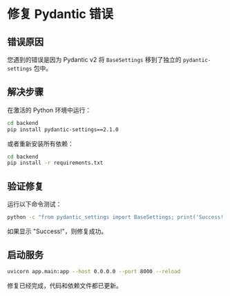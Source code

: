 # 修复 Pydantic 错误

## 错误原因
您遇到的错误是因为 Pydantic v2 将 `BaseSettings` 移到了独立的 `pydantic-settings` 包中。

## 解决步骤

在激活的 Python 环境中运行：

```bash
cd backend
pip install pydantic-settings==2.1.0
```

或者重新安装所有依赖：

```bash
cd backend
pip install -r requirements.txt
```

## 验证修复

运行以下命令测试：
```bash
python -c "from pydantic_settings import BaseSettings; print('Success!')"
```

如果显示 "Success!"，则修复成功。

## 启动服务

```bash
uvicorn app.main:app --host 0.0.0.0 --port 8000 --reload
```

修复已经完成，代码和依赖文件都已更新。 